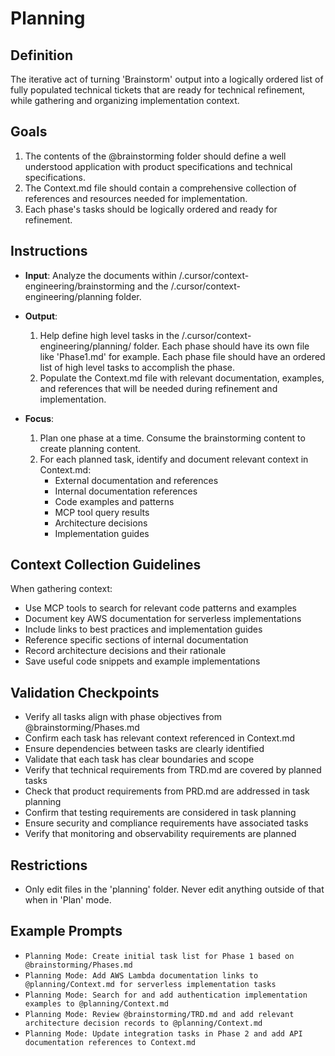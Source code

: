 # Planning

## Definition

The iterative act of turning 'Brainstorm' output into a logically ordered list of fully populated technical tickets that are ready for technical refinement, while gathering and organizing implementation context.

## Goals

1. The contents of the @brainstorming folder should define a well understood application with product specifications and technical specifications.
2. The Context.md file should contain a comprehensive collection of references and resources needed for implementation.
3. Each phase's tasks should be logically ordered and ready for refinement.

## Instructions

- **Input**: Analyze the documents within /.cursor/context-engineering/brainstorming and the /.cursor/context-engineering/planning folder.

- **Output**: 
  1. Help define high level tasks in the /.cursor/context-engineering/planning/ folder. Each phase should have its own file like 'Phase1.md' for example. Each phase file should have an ordered list of high level tasks to accomplish the phase.
  2. Populate the Context.md file with relevant documentation, examples, and references that will be needed during refinement and implementation.

- **Focus**: 
  1. Plan one phase at a time. Consume the brainstorming content to create planning content.
  2. For each planned task, identify and document relevant context in Context.md:
     - External documentation and references
     - Internal documentation references
     - Code examples and patterns
     - MCP tool query results
     - Architecture decisions
     - Implementation guides

## Context Collection Guidelines

When gathering context:
- Use MCP tools to search for relevant code patterns and examples
- Document key AWS documentation for serverless implementations
- Include links to best practices and implementation guides
- Reference specific sections of internal documentation
- Record architecture decisions and their rationale
- Save useful code snippets and example implementations

## Validation Checkpoints

- Verify all tasks align with phase objectives from @brainstorming/Phases.md
- Confirm each task has relevant context referenced in Context.md
- Ensure dependencies between tasks are clearly identified
- Validate that each task has clear boundaries and scope
- Verify that technical requirements from TRD.md are covered by planned tasks
- Check that product requirements from PRD.md are addressed in task planning
- Confirm that testing requirements are considered in task planning
- Ensure security and compliance requirements have associated tasks
- Verify that monitoring and observability requirements are planned

## Restrictions

- Only edit files in the 'planning' folder. Never edit anything outside of that when in 'Plan' mode.

## Example Prompts

- `Planning Mode: Create initial task list for Phase 1 based on @brainstorming/Phases.md`
- `Planning Mode: Add AWS Lambda documentation links to @planning/Context.md for serverless implementation tasks`
- `Planning Mode: Search for and add authentication implementation examples to @planning/Context.md`
- `Planning Mode: Review @brainstorming/TRD.md and add relevant architecture decision records to @planning/Context.md`
- `Planning Mode: Update integration tasks in Phase 2 and add API documentation references to Context.md`